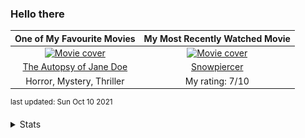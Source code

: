 ### Hello there


<!--START_SECTION:movies-->
| One of My Favourite Movies | My Most Recently Watched Movie |
| :---: | :---: |
| [![Movie cover](https://m.media-amazon.com/images/M/MV5BMjA2MTEzMzkzM15BMl5BanBnXkFtZTgwMjM2MTM5MDI@._V1_UY209_CR0,0,140,209_AL_.jpg)](https://imdb.com/title/tt7557108/?ref_=ttls_li_i) | [![Movie cover](https://m.media-amazon.com/images/M/MV5BMTQ3NzA1MTY3MV5BMl5BanBnXkFtZTgwNzE2Mzg5MTE@._V1_SX105_CR0,0,105,153_.jpg)](https://imdb.com/title/tt1706620/) |
| [The Autopsy of Jane Doe](https://imdb.com/title/tt7557108/?ref_=ttls_li_i) | [Snowpiercer](https://imdb.com/title/tt1706620/) |
| Horror, Mystery, Thriller | My rating: 7/10 |

<sup>last updated: Sun Oct 10 2021</sup>

<!--END_SECTION:movies-->

<details>
  <summary>Stats</summary>
  
  ![Metrics](https://raw.githubusercontent.com/matievisthekat/matievisthekat/master/github-metrics.svg)
</details>
